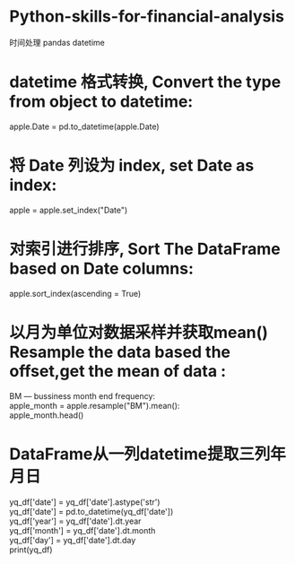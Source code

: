 # Python-skills-for-financial-analysis

时间处理
pandas datetime

# datetime 格式转换, Convert the type from **object** to **datetime**: <br/>
apple.Date = pd.to_datetime(apple.Date)

# 将 Date 列设为 index, set Date as index: <br/>
apple = apple.set_index("Date")

# 对索引进行排序, Sort The DataFrame based on Date columns: <br/>
apple.sort_index(ascending = True)

# 以月为单位对数据采样并获取mean() Resample the data based the offset,get the mean of data : <br/>
BM — bussiness month end frequency: <br/>
apple_month = apple.resample("BM").mean(): <br/>
apple_month.head()

# DataFrame从一列datetime提取三列年月日
yq_df['date'] = yq_df['date'].astype('str')<br/>
yq_df['date'] = pd.to_datetime(yq_df['date'])<br/>
yq_df['year'] = yq_df['date'].dt.year<br/>
yq_df['month'] = yq_df['date'].dt.month<br/>
yq_df['day'] = yq_df['date'].dt.day<br/>
print(yq_df)
